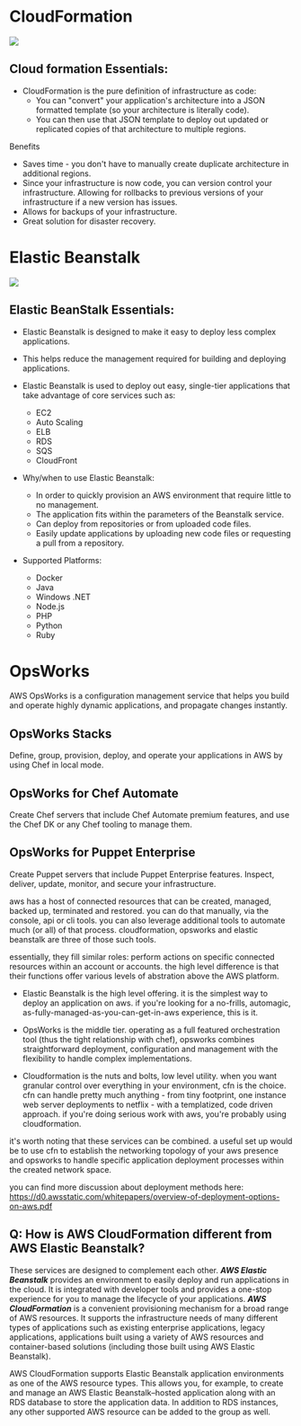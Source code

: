 # CloudFormation
![](https://github.com/lannyzhujin/AWS_CSA_Feb_2018/blob/master/AWS_CSA-Associate/img/CloudformationEssentials.PNG)
## Cloud formation Essentials:  
 - CloudFormation is the pure definition of infrastructure as code:
     - You can "convert" your application's architecture into a JSON formatted template (so your architecture is literally code).
     - You can then use that JSON template to deploy out updated or replicated copies of that architecture to multiple regions. 

Benefits
 - Saves time - you don't have to manually create duplicate architecture in additional regions.
 - Since your infrastructure is now code, you can version control your infrastructure. Allowing for rollbacks to previous versions of your infrastructure if a new version has issues.
 - Allows for backups of your infrastructure.
 - Great solution for disaster recovery. 

# Elastic Beanstalk
![](https://github.com/lannyzhujin/AWS_CSA_Feb_2018/blob/master/AWS_CSA-Associate/img/ElasticBeanStalk.PNG)
## Elastic BeanStalk Essentials:  
 - Elastic Beanstalk is designed to make it easy to deploy less complex applications.
 - This helps reduce the management required for building and deploying applications.
 - Elastic Beanstalk is used to deploy out easy, single-tier applications that take advantage of core services such as:
     - EC2
     - Auto Scaling
     - ELB
     - RDS
     - SQS
     - CloudFront 
	 
 - Why/when to use Elastic Beanstalk:
     - In order to quickly provision an AWS environment that require little to no management.
     - The application fits within the parameters of the Beanstalk service.
     - Can deploy from repositories or from uploaded code files.
     - Easily update applications by uploading new code files or requesting a pull from a repository. 
	 
 - Supported Platforms:
     - Docker
     - Java
     - Windows .NET
     - Node.js
     - PHP
     - Python
     - Ruby 

# OpsWorks
AWS OpsWorks is a configuration management service that helps you build and operate highly dynamic applications, and propagate changes instantly.

## OpsWorks Stacks
Define, group, provision, deploy, and operate your applications in AWS by using Chef in local mode.

## OpsWorks for Chef Automate
Create Chef servers that include Chef Automate premium features, and use the Chef DK or any Chef tooling to manage them.

## OpsWorks for Puppet Enterprise
Create Puppet servers that include Puppet Enterprise features. Inspect, deliver, update, monitor, and secure your infrastructure.

aws has a host of connected resources that can be created, managed, backed up, terminated and restored. you can do that manually, via the console, api or cli tools. you can also leverage additional tools to automate much (or all) of that process. cloudformation, opsworks and elastic beanstalk are three of those such tools.

essentially, they fill similar roles: perform actions on specific connected resources within an account or accounts. the high level difference is that their functions offer various levels of abstration above the AWS platform.

 - Elastic Beanstalk is the high level offering. it is the simplest way to deploy an application on aws. if you're looking for a no-frills, automagic, as-fully-managed-as-you-can-get-in-aws experience, this is it.

 - OpsWorks is the middle tier. operating as a full featured orchestration tool (thus the tight relationship with chef), opsworks combines straightforward deployment, configuration and management with the flexibility to handle complex implementations.

 - Cloudformation is the nuts and bolts, low level utility. when you want granular control over everything in your environment, cfn is the choice. cfn can handle pretty much anything - from tiny footprint, one instance web server deployments to netflix - with a templatized, code driven approach. if you're doing serious work with aws, you're probably using cloudformation.

it's worth noting that these services can be combined. a useful set up would be to use cfn to establish the networking topology of your aws presence and opsworks to handle specific application deployment processes within the created network space.

you can find more discussion about deployment methods here: https://d0.awsstatic.com/whitepapers/overview-of-deployment-options-on-aws.pdf

## Q: How is AWS CloudFormation different from AWS Elastic Beanstalk?

These services are designed to complement each other. ***AWS Elastic Beanstalk*** provides an environment to easily deploy and run applications in the cloud. It is integrated with developer tools and provides a one-stop experience for you to manage the lifecycle of your applications. ***AWS CloudFormation*** is a convenient provisioning mechanism for a broad range of AWS resources. It supports the infrastructure needs of many different types of applications such as existing enterprise applications, legacy applications, applications built using a variety of AWS resources and container-based solutions (including those built using AWS Elastic Beanstalk).

AWS CloudFormation supports Elastic Beanstalk application environments as one of the AWS resource types. This allows you, for example, to create and manage an AWS Elastic Beanstalk–hosted application along with an RDS database to store the application data. In addition to RDS instances, any other supported AWS resource can be added to the group as well.
